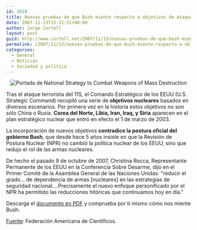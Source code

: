 ```yaml
---
id: 1018
title: Nuevas pruebas de que Bush miente respecto a objetivos de ataque nuclear
date: 2007-11-13T15:31:51+00:00
author: Jorge Cortell
layout: post
guid: http://www.cortell.net/2007/11/13/nuevas-pruebas-de-que-bush-miente-respecto-a-objetivos-de-ataque-nuclear/
permalink: /2007/11/13/nuevas-pruebas-de-que-bush-miente-respecto-a-objetivos-de-ataque-nuclear/
categories:
  - General
  - Noticias
  - Sociedad y polí­tica
---
```

<div style="text-align: center">
  <img alt="Portada de National Strategy to Combat Weapons of Mass Destruction" title="Portada de National Strategy to Combat Weapons of Mass Destruction" src="http://www.fas.org/blog/ssp/images/wmdstrat.jpg" />
</div>

Tras el ataque terrorista del 11S, el Comando Estratégico de los EEUU (U.S. Strategic Command) recopiló una serie de **objetivos nucleares** basados en diversos escenarios. Por primera vez en la historia estos objetivos no son sólo China o Rusia. **Corea del Norte, Libia, Iran, Iraq, y Siria** aparecen en el plan estratégico nuclear que entró en efecto el 1 de marzo de 2003.

La incorporación de nuevos objetivos **contradice la postura oficial del gobierno Bush**, que desde hace 5 años insiste en que la Revisión de Postura Nuclear (NPR) no cambió la polí­tica nuclear de los EEUU, sino que redujo el rol de las armas nucleares.

De hecho el pasado 9 de octubre de 2007, Christina Rocca, Representante Permanente de los EEUU en la Conferencia Sobre Desarme, dijo en el Primer Comité de la Asamblea General de las Naciones Unidas: "reducir el grado... de dependencia de armas [nucleares] en las estrategias de seguridad nacional....Precisamente el nuevo enfoque personificado por el NPR ha permitido las reducciones hitóricas que continuamos hoy en dí­a."

Descarga el <a target="_blank" title="REvision 3" href="http://www.fas.org/blog/ssp/united_states/revision03.pdf">documento en PDF</a> y comprueba por tí­ mismo cómo nos miente Bush.

<a target="_blank" title="FAS" href="http://www.fas.org/blog/ssp/2007/11/white_house_guidance_led_to_ne.php">Fuente</a>: Federación Americana de Cientí­ficos.
